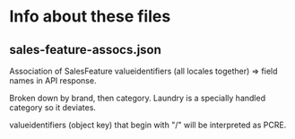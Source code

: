 # Info about these files

## sales-feature-assocs.json

Association of SalesFeature valueidentifiers (all locales together) => field names in API response.

Broken down by brand, then category. Laundry is a specially handled category so it deviates.

valueidentifiers (object key) that begin with "/" will be interpreted as PCRE.